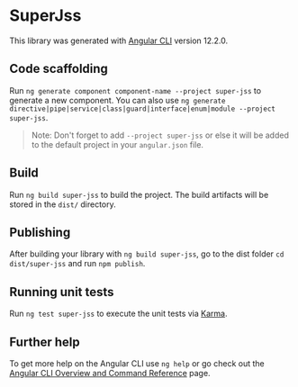 # SuperJss

This library was generated with [Angular CLI](https://github.com/angular/angular-cli) version 12.2.0.

## Code scaffolding

Run `ng generate component component-name --project super-jss` to generate a new component. You can also use `ng generate directive|pipe|service|class|guard|interface|enum|module --project super-jss`.
> Note: Don't forget to add `--project super-jss` or else it will be added to the default project in your `angular.json` file. 

## Build

Run `ng build super-jss` to build the project. The build artifacts will be stored in the `dist/` directory.

## Publishing

After building your library with `ng build super-jss`, go to the dist folder `cd dist/super-jss` and run `npm publish`.

## Running unit tests

Run `ng test super-jss` to execute the unit tests via [Karma](https://karma-runner.github.io).

## Further help

To get more help on the Angular CLI use `ng help` or go check out the [Angular CLI Overview and Command Reference](https://angular.io/cli) page.
